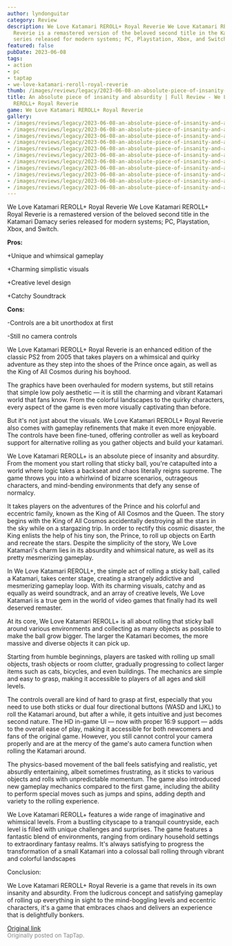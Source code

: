 ```yaml
---
author: lyndonguitar
category: Review
description: We Love Katamari REROLL+ Royal Reverie We Love Katamari REROLL+ Royal
  Reverie is a remastered version of the beloved second title in the Katamari Damacy
  series released for modern systems; PC, Playstation, Xbox, and Switch.
featured: false
pubDate: 2023-06-08
tags:
- action
- pc
- taptap
- we-love-katamari-reroll-royal-reverie
thumb: /images/reviews/legacy/2023-06-08-an-absolute-piece-of-insanity-and-absurdity--full-review---we-love-katamari-reroll-royal--0.avif
title: An absolute piece of insanity and absurdity | Full Review - We Love Katamari
  REROLL+ Royal Reverie
game: We Love Katamari REROLL+ Royal Reverie
gallery:
- /images/reviews/legacy/2023-06-08-an-absolute-piece-of-insanity-and-absurdity--full-review---we-love-katamari-reroll-royal--0.avif
- /images/reviews/legacy/2023-06-08-an-absolute-piece-of-insanity-and-absurdity--full-review---we-love-katamari-reroll-royal--1.avif
- /images/reviews/legacy/2023-06-08-an-absolute-piece-of-insanity-and-absurdity--full-review---we-love-katamari-reroll-royal--2.avif
- /images/reviews/legacy/2023-06-08-an-absolute-piece-of-insanity-and-absurdity--full-review---we-love-katamari-reroll-royal--3.avif
- /images/reviews/legacy/2023-06-08-an-absolute-piece-of-insanity-and-absurdity--full-review---we-love-katamari-reroll-royal--4.avif
- /images/reviews/legacy/2023-06-08-an-absolute-piece-of-insanity-and-absurdity--full-review---we-love-katamari-reroll-royal--5.avif
- /images/reviews/legacy/2023-06-08-an-absolute-piece-of-insanity-and-absurdity--full-review---we-love-katamari-reroll-royal--6.avif
- /images/reviews/legacy/2023-06-08-an-absolute-piece-of-insanity-and-absurdity--full-review---we-love-katamari-reroll-royal--7.avif
- /images/reviews/legacy/2023-06-08-an-absolute-piece-of-insanity-and-absurdity--full-review---we-love-katamari-reroll-royal--8.avif
- /images/reviews/legacy/2023-06-08-an-absolute-piece-of-insanity-and-absurdity--full-review---we-love-katamari-reroll-royal--9.avif
- /images/reviews/legacy/2023-06-08-an-absolute-piece-of-insanity-and-absurdity--full-review---we-love-katamari-reroll-royal--10.avif
---
```

We Love Katamari REROLL+ Royal Reverie
We Love Katamari REROLL+ Royal Reverie is a remastered version of the beloved second title in the Katamari Damacy series released for modern systems; PC, Playstation, Xbox, and Switch.


**Pros:**


+Unique and whimsical gameplay

+Charming simplistic visuals

+Creative level design

+Catchy Soundtrack


**Cons:**


-Controls are a bit unorthodox at first

-Still no camera controls

We Love Katamari REROLL+ Royal Reverie is an enhanced edition of the classic PS2 from 2005 that takes players on a whimsical and quirky adventure as they step into the shoes of the Prince once again, as well as the King of All Cosmos during his boyhood.

The graphics have been overhauled for modern systems, but still retains that simple low poly aesthetic — it is still the charming and vibrant Katamari world that fans know. From the colorful landscapes to the quirky characters, every aspect of the game is even more visually captivating than before.

But it's not just about the visuals. We Love Katamari REROLL+ Royal Reverie also comes with gameplay refinements that make it even more enjoyable. The controls have been fine-tuned, offering controller as well as keyboard support for alternative rolling as you gather objects and build your katamari.

We Love Katamari REROLL+ is an absolute piece of insanity and absurdity. From the moment you start rolling that sticky ball, you're catapulted into a world where logic takes a backseat and chaos literally reigns supreme. The game throws you into a whirlwind of bizarre scenarios, outrageous characters, and mind-bending environments that defy any sense of normalcy.

It takes players on the adventures of the Prince and his colorful and eccentric family, known as the King of All Cosmos and the Queen. The story begins with the King of All Cosmos accidentally destroying all the stars in the sky while on a stargazing trip. In order to rectify this cosmic disaster, the King enlists the help of his tiny son, the Prince, to roll up objects on Earth and recreate the stars. Despite the simplicity of the story, We Love Katamari's charm lies in its absurdity and whimsical nature, as well as its pretty mesmerizing gameplay.

In We Love Katamari REROLL+, the simple act of rolling a sticky ball, called a Katamari, takes center stage, creating a strangely addictive and mesmerizing gameplay loop. With its charming visuals, catchy and as equally as weird soundtrack, and an array of creative levels, We Love Katamari is a true gem in the world of video games that finally had its well deserved remaster.

At its core, We Love Katamari REROLL+ is all about rolling that sticky ball around various environments and collecting as many objects as possible to make the ball grow bigger. The larger the Katamari becomes, the more massive and diverse objects it can pick up.

Starting from humble beginnings, players are tasked with rolling up small objects, trash objects or room clutter, gradually progressing to collect larger items such as cats, bicycles, and even buildings. The mechanics are simple and easy to grasp, making it accessible to players of all ages and skill levels.

The controls overall are kind of hard to grasp at first, especially that you need to use both sticks or dual four directional buttons (WASD and IJKL) to roll the Katamari around, but after a while, it gets intuitive and just becomes second nature. The HD in-game UI — now with proper 16:9 support — adds to the overall ease of play, making it accessible for both newcomers and fans of the original game. However, you still cannot control your camera properly and are at the mercy of the game's auto camera function when rolling the Katamari around.

The physics-based movement of the ball feels satisfying and realistic, yet absurdly entertaining, albeit sometimes frustrating, as it sticks to various objects and rolls with unpredictable momentum. The game also introduced new gameplay mechanics compared to the first game, including the ability to perform special moves such as jumps and spins, adding depth and variety to the rolling experience.

We Love Katamari REROLL+ features a wide range of imaginative and whimsical levels. From a bustling cityscape to a tranquil countryside, each level is filled with unique challenges and surprises. The game features a fantastic blend of environments, ranging from ordinary household settings to extraordinary fantasy realms. It's always satisfying to progress the transformation of a small Katamari into a colossal ball rolling through vibrant and colorful landscapes

Conclusion:

We Love Katamari REROLL+ Royal Reverie is a game that revels in its own insanity and absurdity. From the ludicrous concept and satisfying gameplay of rolling up everything in sight to the mind-boggling levels and eccentric characters, it's a game that embraces chaos and delivers an experience that is delightfully bonkers.

[Original link](https://www.taptap.io/post/5782556)<br><span style="font-size: 0.95em; color: #888;">Originally posted on TapTap.</span>